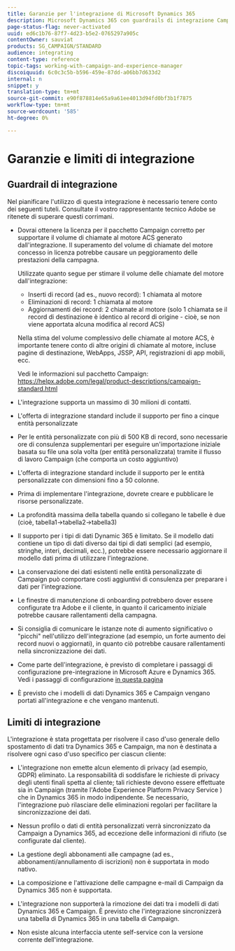 ```yaml
---
title: Garanzie per l'integrazione di Microsoft Dynamics 365
description: Microsoft Dynamics 365 con guardrails di integrazione Campaign Standard
page-status-flag: never-activated
uuid: ed6c1b76-87f7-4d23-b5e2-0765297a905c
contentOwner: sauviat
products: SG_CAMPAIGN/STANDARD
audience: integrating
content-type: reference
topic-tags: working-with-campaign-and-experience-manager
discoiquuid: 6c0c3c5b-b596-459e-87dd-a06bb7d633d2
internal: n
snippet: y
translation-type: tm+mt
source-git-commit: e90f878814e65a9a61ee4013d94fd0bf3b1f7875
workflow-type: tm+mt
source-wordcount: '585'
ht-degree: 0%

---
```



# Garanzie e limiti di integrazione

## Guardrail di integrazione

Nel pianificare l&#39;utilizzo di questa integrazione è necessario tenere conto dei seguenti tuteli. Consultate il vostro rappresentante tecnico  Adobe se ritenete di superare questi corrimani.

* Dovrai ottenere la licenza per il pacchetto Campaign corretto per supportare il volume di chiamate al motore ACS generato dall&#39;integrazione. Il superamento del volume di chiamate del motore concesso in licenza potrebbe causare un peggioramento delle prestazioni della campagna.

   Utilizzate quanto segue per stimare il volume delle chiamate del motore dall&#39;integrazione:

   * Inserti di record (ad es., nuovo record): 1 chiamata al motore
   * Eliminazioni di record: 1 chiamata al motore
   * Aggiornamenti dei record: 2 chiamate al motore (solo 1 chiamata se il record di destinazione è identico al record di origine - cioè, se non viene apportata alcuna modifica al record ACS)

   Nella stima del volume complessivo delle chiamate al motore ACS, è importante tenere conto di altre origini di chiamate al motore, incluse pagine di destinazione, WebApps, JSSP, API, registrazioni di app mobili, ecc.

   Vedi le informazioni sul pacchetto Campaign: https://helpx.adobe.com/legal/product-descriptions/campaign-standard.html

* L&#39;integrazione supporta un massimo di 30 milioni di contatti.

* L&#39;offerta di integrazione standard include il supporto per fino a cinque entità personalizzate

* Per le entità personalizzate con più di 500 KB di record, sono necessarie ore di consulenza supplementari per eseguire un&#39;importazione iniziale basata su file una sola volta (per entità personalizzata) tramite il flusso di lavoro Campaign (che comporta un costo aggiuntivo)

* L&#39;offerta di integrazione standard include il supporto per le entità personalizzate con dimensioni fino a 50 colonne.

* Prima di implementare l&#39;integrazione, dovrete creare e pubblicare le risorse personalizzate.

* La profondità massima della tabella quando si collegano le tabelle è due (cioè, tabella1->tabella2->tabella3)

* Il supporto per i tipi di dati Dynamic 365 è limitato. Se il modello dati contiene un tipo di dati diverso dai tipi di dati semplici (ad esempio, stringhe, interi, decimali, ecc.), potrebbe essere necessario aggiornare il modello dati prima di utilizzare l&#39;integrazione.

* La conservazione dei dati esistenti nelle entità personalizzate di Campaign può comportare costi aggiuntivi di consulenza per preparare i dati per l&#39;integrazione.

* Le finestre di manutenzione di onboarding potrebbero dover essere configurate tra  Adobe e il cliente, in quanto il caricamento iniziale potrebbe causare rallentamenti della campagna.

* Si consiglia di comunicare le istanze note di aumento significativo o &quot;picchi&quot; nell&#39;utilizzo dell&#39;integrazione (ad esempio, un forte aumento dei record nuovi o aggiornati), in quanto ciò potrebbe causare rallentamenti nella sincronizzazione dei dati.

* Come parte dell&#39;integrazione, è previsto di completare i passaggi di configurazione pre-integrazione in Microsoft Azure e Dynamics 365. Vedi i passaggi di configurazione [in questa pagina](../../integrating/using/configure-microsoft-dynamics-365-for-campaign-integration.md)

* È previsto che i modelli di dati Dynamics 365 e Campaign vengano portati all&#39;integrazione e che vengano mantenuti.

## Limiti di integrazione

L&#39;integrazione è stata progettata per risolvere il caso d&#39;uso generale dello spostamento di dati tra Dynamics 365 e Campaign, ma non è destinata a risolvere ogni caso d&#39;uso specifico per ciascun cliente:

* L&#39;integrazione non emette alcun elemento di privacy (ad esempio, GDPR) eliminato. La responsabilità di soddisfare le richieste di privacy degli utenti finali spetta al cliente; tali richieste devono essere effettuate sia in Campaign (tramite l&#39;Adobe Experience Platform Privacy Service ) che in Dynamics 365 in modo indipendente. Se necessario, l&#39;integrazione può rilasciare delle eliminazioni regolari per facilitare la sincronizzazione dei dati.

* Nessun profilo o dati di entità personalizzati verrà sincronizzato da Campaign a Dynamics 365, ad eccezione delle informazioni di rifiuto (se configurate dal cliente).

* La gestione degli abbonamenti alle campagne (ad es., abbonamenti/annullamento di iscrizioni) non è supportata in modo nativo.

* La composizione e l&#39;attivazione delle campagne e-mail di Campaign da Dynamics 365 non è supportata.

* L&#39;integrazione non supporterà la rimozione dei dati tra i modelli di dati Dynamics 365 e Campaign. È previsto che l&#39;integrazione sincronizzerà una tabella di Dynamics 365 in una tabella di Campaign.

* Non esiste alcuna interfaccia utente self-service con la versione corrente dell&#39;integrazione.
